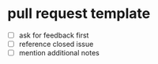 pull request template
===
- [ ] ask for feedback first
- [ ] reference closed issue
- [ ] mention additional notes
